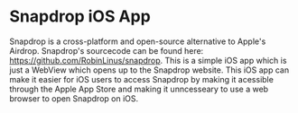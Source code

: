 # Snapdrop iOS App

Snapdrop is a cross-platform and open-source alternative to Apple's Airdrop. Snapdrop's sourcecode can be found here: https://github.com/RobinLinus/snapdrop. This is a simple iOS app which is just a WebView which opens up to the Snapdrop website. This iOS app can make it easier for iOS users to access Snapdrop by making it acessible through the Apple App Store and making it unncesseary to use a web browser to open Snapdrop on iOS.
